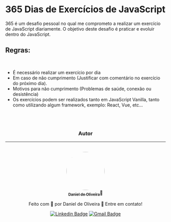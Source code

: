 # 365 Dias de Exercícios de JavaScript

365 é um desafio pessoal no qual me comprometo a realizar um exercício de JavaScript diariamente. O objetivo deste desafio é praticar e evoluir dentro do JavaScript.</p>


## Regras: 

<br>

- É necessário realizar um exercício por dia 
- Em caso de não cumprimento (Justificar com comentário no exercício do próximo dia).
- Motivos para não cumprimento (Problemas de saúde, conexão ou desistência)
- Os exercícios podem ser realizados tanto em JavaScript Vanilla, tanto como utilizando algum framework, exemplo: React, Vue, etc...


<div align="center">
</br>
</br>

### Autor
---
 

</br>

<a href="https://devdanieldeoliveira.com.br/">
 <img style="border-radius: 50%;" src="https://i.ibb.co/PCBSMsY/imggithub.png" width="120px;" alt=""/>
 <br />
 <sub><b>Daniel de Oliveira</b></sub></a>👋

Feito com 🧡 por Daniel de Oliveira 👋 Entre em contato!

[![Linkedin Badge](https://img.shields.io/badge/-Daniel-blue?style=flat-square&logo=Linkedin&logoColor=white&link=https://www.linkedin.com/in/devoliveira61/)](https://www.linkedin.com/in/devoliveira61) 
[![Gmail Badge](https://img.shields.io/badge/-danieldoliveiraddjob@gmail.com-c14438?style=flat-square&logo=Gmail&logoColor=white&link=mailto:danieldoliveiraddjob@gmail.com)](mailto:danieldoliveiraddjob@gmail.com)

<br>
</div>


